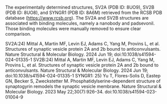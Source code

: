The experimentally determined structures, SV2A (PDB ID: 8UO9), SV2B (PDB ID: 8UO8), and SYNGR1 (PDB ID: 8A6M) retrieved from the RCSB PDB database (https://www.rcsb.org). The SV2A and SV2B structures are associated with binding molecules, namely a nanobody and padsevonil. Those binding molecules were manually removed to ensure clear comparison.

SV2A:24)	Mittal A, Martin MF, Levin EJ, Adams C, Yang M, Provins L, et al. Structures of synaptic vesicle protein 2A and 2b bound to anticonvulsants. Nature Structural &amp; Molecular Biology. 2024 Jun 19; doi:10.1038/s41594-024-01335-1
SV2B:24)	Mittal A, Martin MF, Levin EJ, Adams C, Yang M, Provins L, et al. Structures of synaptic vesicle protein 2A and 2b bound to anticonvulsants. Nature Structural &amp; Molecular Biology. 2024 Jun 19; doi:10.1038/s41594-024-01335-1
SYNGR1: 25)	Yu T, Flores-Solis D, Eastep GN, Becker S, Zweckstetter M. Phosphatidylserine-dependent structure of synaptogyrin remodels the synaptic vesicle membrane. Nature Structural &amp; Molecular Biology. 2023 May 22;30(7):926–34. doi:10.1038/s41594-023-01004-9 
